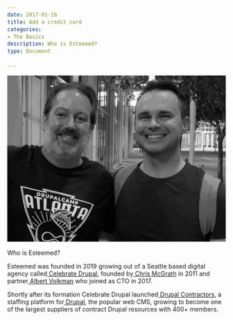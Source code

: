 ```yaml
---
date: 2017-01-16
title: Add a credit card
categories:
- The Basics
description: Who is Esteemed?
type: Document

---
```

![](/uploads/albert-chris.jpg)

Who is Esteemed?

Esteemed was founded in 2019 growing out of a Seattle based digital agency called[ Celebrate Drupal](https://www.google.com/url?q=https%3A%2F%2Fcelebratedrupal.com&sa=D&sntz=1&usg=AFQjCNHzrqdepj6pjQBoOKSMwvBweUvSnA), founded by[ Chris McGrath](https://www.google.com/url?q=https%3A%2F%2Fwww.christianmcgrath.com%2F&sa=D&sntz=1&usg=AFQjCNGoxkpeIABchVXVuTJuZEGYft2jcg) in 2011 and partner[ Albert Volkman](https://www.google.com/url?q=https%3A%2F%2Fwww.linkedin.com%2Fin%2Falbertvolkman%2F&sa=D&sntz=1&usg=AFQjCNEYQjiBtYBTtNNOaaFO8_BkTdo5SA) who joined as CTO in 2017.

Shortly after its formation Celebrate Drupal launched[ Drupal Contractors](https://www.google.com/url?q=https%3A%2F%2Fwww.drupalcontractors.com%2F&sa=D&sntz=1&usg=AFQjCNFL5nkJbH6ocOlqG6goHBDA-zlz4g), a staffing platform for[ Drupal](https://www.google.com/url?q=https%3A%2F%2Fwww.drupal.org%2F&sa=D&sntz=1&usg=AFQjCNFDxmEKXjzkXKrr_iRYKg7_RFJU3Q), the popular web CMS, growing to become one of the largest suppliers of contract Drupal resources with 400+ members.